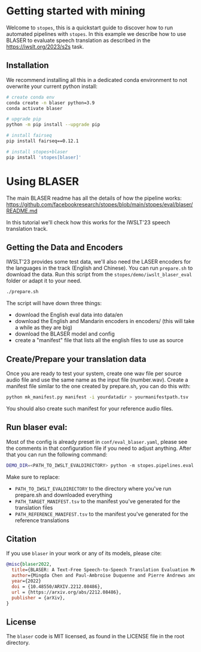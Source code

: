 
# Getting started with mining

Welcome to `stopes`, this is a quickstart guide to discover how to run automated pipelines with `stopes`. In this example we describe how to use BLASER to evaluate speech translation as described in the https://iwslt.org/2023/s2s task.

## Installation

We recommend installing all this in a dedicated conda environment to not overwrite your current python install:

```bash
# create conda env
conda create -n blaser python=3.9
conda activate blaser

# upgrade pip
python -m pip install --upgrade pip

# install fairseq
pip install fairseq==0.12.1

# install stopes+blaser
pip install 'stopes[blaser]'
```

# Using BLASER

The main BLASER readme has all the details of how the pipeline works: https://github.com/facebookresearch/stopes/blob/main/stopes/eval/blaser/README.md

In this tutorial we'll check how this works for the IWSLT'23 speech translation track.

## Getting the Data and Encoders

IWSLT'23 provides some test data, we'll also need the LASER encoders for the languages in the track (English and Chinese). You can run `prepare.sh` to download the data. Run this script from the `stopes/demo/iwslt_blaser_eval` folder or adapt it to your need.

```bash
./prepare.sh
```

The script will have down three things:

- download the English eval data into data/en
- download the English and Mandarin encoders in encoders/ (this will take a while as they are big)
- download the BLASER model and config
- create a "manifest" file that lists all the english files to use as source

## Create/Prepare your translation data

Once you are ready to test your system, create one wav file per source audio file and use the same name as the input file (number.wav). Create a manifest file similar to the one created by prepare.sh, you can do this with:

```bash
python mk_manifest.py manifest -i yourdatadir > yourmanifestpath.tsv
```

You should also create such manifest for your reference audio files.

## Run blaser eval:

Most of the config is already preset in `conf/eval_blaser.yaml`, please see the comments in that configuration
file if you need to adjust anything. After that you can run the following command:

```bash
DEMO_DIR=<PATH_TO_IWSLT_EVALDIRECTORY> python -m stopes.pipelines.eval.eval_blaser --config-dir $DEMO_DIR/conf tgt_manifest=<PATH_TARGET_MANIFEST.tsv> ref_manifest=<PATH_REFERENCE_MANIFEST.tsv>
```

Make sure to replace:

- `PATH_TO_IWSLT_EVALDIRECTORY` to the directory where you've run prepare.sh and downloaded everything
- `PATH_TARGET_MANIFEST.tsv` to the manifest you've generated for the translation files
- `PATH_REFERENCE_MANIFEST.tsv` to the manifest you've generated for the reference translations


## Citation
If you use `blaser` in your work or any of its models, please cite:

```bibtex
@misc{blaser2022,
  title={BLASER: A Text-Free Speech-to-Speech Translation Evaluation Metric},
  author={Mingda Chen and Paul-Ambroise Duquenne and Pierre Andrews and Justine Kao and Alexandre Mourachko and Holger Schwenk and Marta R. Costa-jussà},
  year={2022}
  doi = {10.48550/ARXIV.2212.08486},
  url = {https://arxiv.org/abs/2212.08486},
  publisher = {arXiv},
}
```

## License
The `blaser` code is MIT licensed, as found in the LICENSE file in the root directory.
